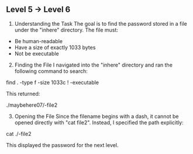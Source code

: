 Level 5 → Level 6
-----------------

1. Understanding the Task
The goal is to find the password stored in a file under the "inhere" directory. 
The file must:
- Be human-readable
- Have a size of exactly 1033 bytes
- Not be executable

2. Finding the File
I navigated into the "inhere" directory and ran the following command to search:

find . -type f -size 1033c ! -executable

This returned:

./maybehere07/-file2

3. Opening the File
Since the filename begins with a dash, it cannot be opened directly with "cat file2". 
Instead, I specified the path explicitly:

cat ./-file2

This displayed the password for the next level.
